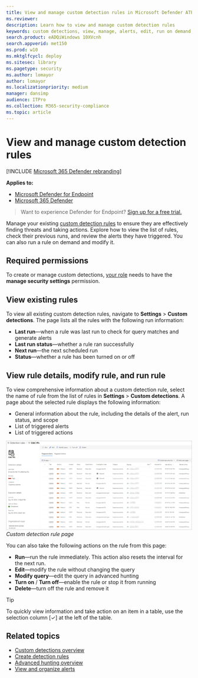 ```yaml
---
title: View and manage custom detection rules in Microsoft Defender ATP
ms.reviewer: 
description: Learn how to view and manage custom detection rules
keywords: custom detections, view, manage, alerts, edit, run on demand, detection rules, advanced hunting, hunt, query, response actions, mdatp, microsoft defender atp
search.product: eADQiWindows 10XVcnh
search.appverid: met150
ms.prod: w10
ms.mktglfcycl: deploy
ms.sitesec: library
ms.pagetype: security
ms.author: lomayor
author: lomayor
ms.localizationpriority: medium
manager: dansimp
audience: ITPro
ms.collection: M365-security-compliance 
ms.topic: article
---
```



# View and manage custom detection rules

[!INCLUDE [Microsoft 365 Defender rebranding](../../includes/microsoft-defender.md)]

**Applies to:**
- [Microsoft Defender for Endpoint](https://go.microsoft.com/fwlink/p/?linkid=2146631)
- [Microsoft 365 Defender](https://go.microsoft.com/fwlink/?linkid=2118804)

>Want to experience Defender for Endpoint? [Sign up for a free trial.](https://www.microsoft.com/microsoft-365/windows/microsoft-defender-atp?ocid=docs-wdatp-assignaccess-abovefoldlink)

Manage your existing [custom detection rules](custom-detection-rules.md) to ensure they are effectively finding threats and taking actions. Explore how to view the list of rules, check their previous runs, and review the alerts they have triggered. You can also run a rule on demand and modify it.

## Required permissions

To create or manage custom detections, [your role](user-roles.md#create-roles-and-assign-the-role-to-an-azure-active-directory-group) needs to have the **manage security settings** permission.

## View existing rules

To view all existing custom detection rules, navigate to **Settings** > **Custom detections**. The page lists all the rules with the following run information:

- **Last run**—when a rule was last run to check for query matches and generate alerts
- **Last run status**—whether a rule ran successfully
- **Next run**—the next scheduled run
- **Status**—whether a rule has been turned on or off

## View rule details, modify rule, and run rule

To view comprehensive information about a custom detection rule, select the name of rule from the list of rules in **Settings** > **Custom detections**. A page about the selected rule displays the following information:

- General information about the rule, including the details of the alert, run status, and scope
- List of triggered alerts
- List of triggered actions

![Custom detection rule page](images/atp-custom-detection-rule-details.png)<br>
*Custom detection rule page*

You can also take the following actions on the rule from this page:

- **Run**—run the rule immediately. This action also resets the interval for the next run.
- **Edit**—modify the rule without changing the query
- **Modify query**—edit the query in advanced hunting
- **Turn on** / **Turn off**—enable the rule or stop it from running
- **Delete**—turn off the rule and remove it

>[!TIP]
>To quickly view information and take action on an item in a table, use the selection column [&#10003;] at the left of the table.

## Related topics
- [Custom detections overview](overview-custom-detections.md)
- [Create detection rules](custom-detection-rules.md)
- [Advanced hunting overview](advanced-hunting-overview.md)
- [View and organize alerts](alerts-queue.md)
